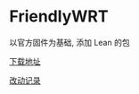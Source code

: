 # FriendlyWRT

以官方固件为基础, 添加 Lean 的包

[下载地址](https://github.com/songchenwen/nanopi-r2s/releases/download/FriendlyWRT-2020-07-01-935c67b/FriendlyWRT-2020-07-01-935c67b-ROM.zip)

[改动记录](CHANGELOG.md)
